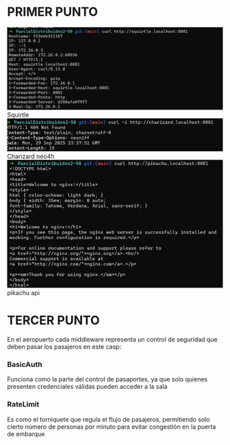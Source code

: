 # PRIMER PUNTO
![Texto alternativo](0dff623e-294e-41b8-90fb-036d46ac7817.jpg)
Squirtle
![Texto alternativo](3d69860e-0d0a-44f1-b08a-53cfeac6daec.jpg)
Charizard neo4h
![Texto alternativo](42de5db3-470b-421e-b66b-dce2e6bd84be.jpg)
pikachu api


# TERCER PUNTO
En el aeropuerto cada middleware representa un control de seguridad que deben pasar los pasajeros en este casp:

### BasicAuth
  Funciona como la parte del control de pasaportes, ya que solo quienes presenten credenciales válidas pueden acceder a la sala  
  
### RateLimit 
  Es como el torniquete que regula el flujo de pasajeros, permitiendo solo cierto número de personas por minuto para evitar congestión en la puerta de embarque 


